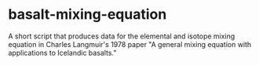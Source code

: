# basalt-mixing-equation
A short script that produces data for the elemental and isotope mixing equation in Charles Langmuir's 1978 paper "A general mixing equation with applications to Icelandic basalts."
